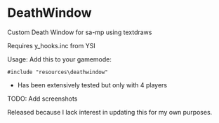 # DeathWindow
Custom Death Window for sa-mp  using textdraws

Requires y_hooks.inc from YSI

Usage: Add this to your gamemode:
```
#include "resources\deathwindow"
```

* Has been extensively tested but only with 4 players

TODO: Add screenshots

Released because I lack interest in updating this for my own purposes.

